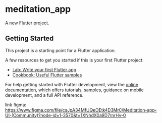 # meditation_app

A new Flutter project.

## Getting Started

This project is a starting point for a Flutter application.

A few resources to get you started if this is your first Flutter project:

- [Lab: Write your first Flutter app](https://docs.flutter.dev/get-started/codelab)
- [Cookbook: Useful Flutter samples](https://docs.flutter.dev/cookbook)

For help getting started with Flutter development, view the
[online documentation](https://docs.flutter.dev/), which offers tutorials,
samples, guidance on mobile development, and a full API reference.


link figma: https://www.figma.com/file/csJpA34MfUQeOEtk4D3Mr0/Meditation-app-UI-(Community)?node-id=1-3570&t=1XNhdX0a9D7rnrHv-0
